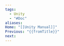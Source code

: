 ```yaml
---
tags:
  - Unity
  - "#Doc"
aliases: 
Home: "[[Unity Manual]]"
Previous: "{{fromTitle}}"
next:
---
```

